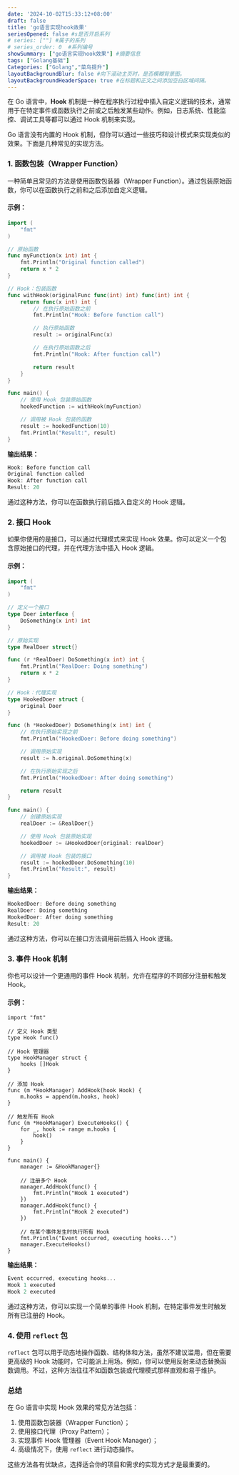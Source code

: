 ```yaml
---
date: '2024-10-02T15:33:12+08:00'
draft: false
title: 'go语言实现hook效果'
seriesOpened: false #s是否开启系列
# series: [""] #属于的系列 
# series_order: 0  #系列编号
showSummary: ["go语言实现hook效果"] #摘要信息
tags: ["Golang基础"]
Categories: ["Golang","菜鸟提升"]
layoutBackgroundBlur: false #向下滚动主页时，是否模糊背景图。
layoutBackgroundHeaderSpace: true #在标题和正文之间添加空白区域间隔。
---
```


在 Go 语言中，**Hook** 机制是一种在程序执行过程中插入自定义逻辑的技术，通常用于在特定事件或函数执行之前或之后触发某些动作。例如，日志系统、性能监控、调试工具等都可以通过 Hook 机制来实现。

Go 语言没有内置的 Hook 机制，但你可以通过一些技巧和设计模式来实现类似的效果。下面是几种常见的实现方法。

### 1. **函数包装（Wrapper Function）**

一种简单且常见的方法是使用函数包装器（Wrapper Function）。通过包装原始函数，你可以在函数执行之前和之后添加自定义逻辑。

#### 示例：

```go
import (
    "fmt"
)

// 原始函数
func myFunction(x int) int {
    fmt.Println("Original function called")
    return x * 2
}

// Hook：包装函数
func withHook(originalFunc func(int) int) func(int) int {
    return func(x int) int {
        // 在执行原始函数之前
        fmt.Println("Hook: Before function call")

        // 执行原始函数
        result := originalFunc(x)

        // 在执行原始函数之后
        fmt.Println("Hook: After function call")

        return result
    }
}

func main() {
    // 使用 Hook 包装原始函数
    hookedFunction := withHook(myFunction)

    // 调用被 Hook 包装的函数
    result := hookedFunction(10)
    fmt.Println("Result:", result)
}
```

**输出结果：**

```c
Hook: Before function call
Original function called
Hook: After function call
Result: 20
```

通过这种方法，你可以在函数执行前后插入自定义的 Hook 逻辑。

### 2. **接口 Hook**

如果你使用的是接口，可以通过代理模式来实现 Hook 效果。你可以定义一个包含原始接口的代理，并在代理方法中插入 Hook 逻辑。

#### 示例：

```go
import (
    "fmt"
)

// 定义一个接口
type Doer interface {
    DoSomething(x int) int
}

// 原始实现
type RealDoer struct{}

func (r *RealDoer) DoSomething(x int) int {
    fmt.Println("RealDoer: Doing something")
    return x * 2
}

// Hook：代理实现
type HookedDoer struct {
    original Doer
}

func (h *HookedDoer) DoSomething(x int) int {
    // 在执行原始实现之前
    fmt.Println("HookedDoer: Before doing something")

    // 调用原始实现
    result := h.original.DoSomething(x)

    // 在执行原始实现之后
    fmt.Println("HookedDoer: After doing something")

    return result
}

func main() {
    // 创建原始实现
    realDoer := &RealDoer{}

    // 使用 Hook 包装原始实现
    hookedDoer := &HookedDoer{original: realDoer}

    // 调用被 Hook 包装的接口
    result := hookedDoer.DoSomething(10)
    fmt.Println("Result:", result)
}
```

**输出结果：**

```c
HookedDoer: Before doing something
RealDoer: Doing something
HookedDoer: After doing something
Result: 20
```

通过这种方法，你可以在接口方法调用前后插入 Hook 逻辑。

### 3. **事件 Hook 机制**

你也可以设计一个更通用的事件 Hook 机制，允许在程序的不同部分注册和触发 Hook。

#### 示例：

```Golang
import "fmt"

// 定义 Hook 类型
type Hook func()

// Hook 管理器
type HookManager struct {
    hooks []Hook
}

// 添加 Hook
func (m *HookManager) AddHook(hook Hook) {
    m.hooks = append(m.hooks, hook)
}

// 触发所有 Hook
func (m *HookManager) ExecuteHooks() {
    for _, hook := range m.hooks {
        hook()
    }
}

func main() {
    manager := &HookManager{}

    // 注册多个 Hook
    manager.AddHook(func() {
        fmt.Println("Hook 1 executed")
    })
    manager.AddHook(func() {
        fmt.Println("Hook 2 executed")
    })

    // 在某个事件发生时执行所有 Hook
    fmt.Println("Event occurred, executing hooks...")
    manager.ExecuteHooks()
}
```

**输出结果：**

```c
Event occurred, executing hooks...
Hook 1 executed
Hook 2 executed
```

通过这种方法，你可以实现一个简单的事件 Hook 机制，在特定事件发生时触发所有已注册的 Hook。

### 4. **使用 `reflect` 包**

`reflect` 包可以用于动态地操作函数、结构体和方法，虽然不建议滥用，但在需要更高级的 Hook 功能时，它可能派上用场。例如，你可以使用反射来动态替换函数调用。不过，这种方法往往不如函数包装或代理模式那样直观和易于维护。

### 总结

在 Go 语言中实现 Hook 效果的常见方法包括：

1. 使用函数包装器（Wrapper Function）；
2. 使用接口代理（Proxy Pattern）；
3. 实现事件 Hook 管理器（Event Hook Manager）；
4. 高级情况下，使用 `reflect` 进行动态操作。

这些方法各有优缺点，选择适合你的项目和需求的实现方式才是最重要的。

